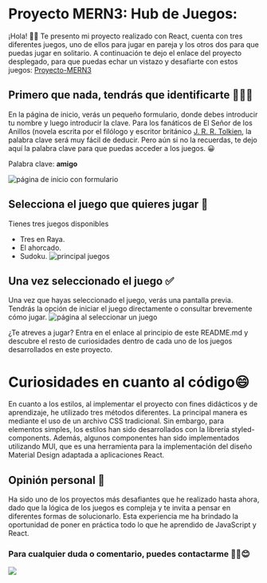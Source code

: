 # Proyecto MERN3: Hub de Juegos:

¡Hola! 👋🏽 Te presento mi proyecto realizado con React, cuenta con tres diferentes juegos, uno de ellos para jugar en pareja y los otros dos para que puedas jugar en solitario.
A continuación te dejo el enlace del proyecto desplegado, para que puedas echar un vistazo y desafiarte con estos juegos:
[Proyecto-MERN3](https://proyecto-juegos-brisna-paez.netlify.app/)

## Primero que nada, tendrás que identificarte 🕵🏽‍♂️

En la página de inicio, verás un pequeño formulario, donde debes introducir tu nombre y luego introducir la clave. Para los fanáticos de El Señor de los Anillos (novela escrita por el filólogo y escritor británico [J. R. R. Tolkien](https://es.wikipedia.org/wiki/J._R._R._Tolkien "J. R. R. Tolkien"), la palabra clave será muy fácil de deducir. Pero aún si no la recuerdas, te dejo aquí la palabra clave para que puedas acceder a los juegos. 😀

Palabra clave: **amigo**

![página de inicio con formulario](https://res.cloudinary.com/dx8j6h1rb/image/upload/v1691164462/Proyecto6,%20Hub%20de%20Juegos/imagen-formulario_a9ctlf.png)

## Selecciona el juego que quieres jugar 🎲

Tienes tres juegos disponibles

- Tres en Raya.
- El ahorcado.
- Sudoku.
![principal juegos](https://res.cloudinary.com/dx8j6h1rb/image/upload/v1691169646/Proyecto6%2C%20Hub%20de%20Juegos/Gif-home_lx4ixt.gif)

## Una vez seleccionado el juego ✅
Una vez que hayas seleccionado el juego, verás una pantalla previa. Tendrás la opción de iniciar el juego directamente o consultar brevemente cómo jugar.
![página al seleccionar un juego](https://res.cloudinary.com/dx8j6h1rb/image/upload/v1691164897/Proyecto6,%20Hub%20de%20Juegos/p%C3%A1gina-inicio-juego_d8jbhy.png)

¿Te atreves a jugar? Entra en el enlace al principio de este README.md y descubre el resto de curiosidades dentro de cada uno de los juegos desarrollados en este proyecto. 

# Curiosidades en cuanto al código😄
En cuanto a los estilos, al implementar el proyecto con fines didácticos y de aprendizaje, he utilizado tres métodos diferentes. La principal manera es mediante el uso de un archivo CSS tradicional. Sin embargo, para elementos simples, los estilos han sido desarrollados con la librería styled-components. Además, algunos componentes han sido implementados utilizando MUI, que es una herramienta para la implementación del diseño Material Design adaptada a aplicaciones React.

## Opinión personal 🌺
Ha sido uno de los proyectos más desafiantes que he realizado hasta ahora, dado que la lógica de los juegos es compleja y te invita a pensar en diferentes formas de solucionarlo. Esta experiencia me ha brindado la oportunidad de poner en práctica todo lo que he aprendido de JavaScript y React.

### Para cualquier duda o comentario, puedes contactarme ✌🏼😊

![](https://i.pinimg.com/originals/9e/e9/02/9ee902c4fcbed59c1c7f5a8ccabb0cc6.gif)

